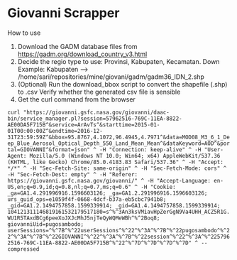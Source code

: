 # Giovanni Scrapper

How to use
1. Download the GADM database files from https://gadm.org/download_country_v3.html
2. Decide the regio type to use: Provinsi, Kabupaten, Kecamatan. Down
   Example: Kabupaten --> /home/sari/repositories/mine/giovani/gadm/gadm36_IDN_2.shp
3. (Optional) Run the download_bbox script to convert the shapefile (.shp) to .csv
   Verify whether the generated csv file is sensible
4. Get the curl command from the browser

`curl "https://giovanni.gsfc.nasa.gov/giovanni/daac-bin/service_manager.pl?session=57962516-769C-11EA-8822-AE00DA5F715B^&service=ArAvTs^&starttime=2015-01-01T00:00:00Z^&endtime=2016-12-31T23:59:59Z^&bbox=95.8767,4.1072,96.4945,4.7971^&data=MOD08_M3_6_1_Deep_Blue_Aerosol_Optical_Depth_550_Land_Mean_Mean^&dataKeyword=AOD^&portal=GIOVANNI^&format=json" ^
  -H "Connection: keep-alive" ^
  -H "User-Agent: Mozilla/5.0 (Windows NT 10.0; Win64; x64) AppleWebKit/537.36 (KHTML, like Gecko) Chrome/85.0.4183.83 Safari/537.36" ^
  -H "Accept: */*" ^
  -H "Sec-Fetch-Site: same-origin" ^
  -H "Sec-Fetch-Mode: cors" ^
  -H "Sec-Fetch-Dest: empty" ^
  -H "Referer: https://giovanni.gsfc.nasa.gov/giovanni/" ^
  -H "Accept-Language: en-US,en;q=0.9,id;q=0.8,nl;q=0.7,ms;q=0.6" ^
  -H "Cookie: _ga=GA1.4.291996916.1596603126; _ga=GA1.2.291996916.1596603126; urs_guid_ops=e1059f4f-0668-4dcf-b37a-eb5cbc7941b8; _gid=GA1.2.1494757858.1599339914; _gid=GA1.4.1494757858.1599339914; 104121311146819161532179517180=s^%^3An3ksVMiavHpZerGgN9Va4UHH_ACZ5R1G.WU1R5TAxdBCg6peeXoJXJcMhJ5njTeQyWQMeWBh^%^2Boq8; giovanniUid=pugosambodo; userSessions=^%^7B^%^22userSessions^%^22^%^3A^%^7B^%^22pugosambodo^%^22^%^3A^%^7B^%^22GIOVANNI^%^22^%^3A^%^7B^%^22session^%^22^%^3A^%^2257962516-769C-11EA-8822-AE00DA5F715B^%^22^%^7D^%^7D^%^7D^%^7D" ^
  --compressed`
